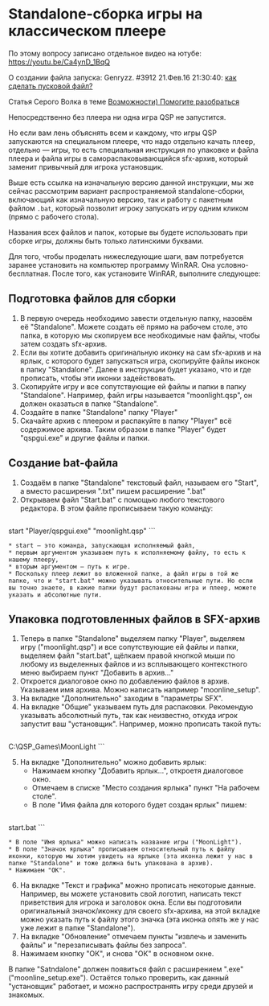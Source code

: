 # Standalone-сборка игры на классическом плеере

По этому вопросу записано отдельное видео на ютубе: <https://youtu.be/Ca4ynD_1BqQ>

О создании файла запуска: Genryzz. #3912 21.Фев.16 21:30:40: [как сделать пусковой файл?](https://qsp.org/index.php?option=com_agora&task=topic&id=40&p=157&prc=25&Itemid=57#p23065)

Статья Серого Волка в теме [Возможности) Помогите разобраться](https://qsp.su/index.php?option=com_agora&task=topic&id=88&Itemid=57)

Непосредственно без плеера ни одна игра QSP не запустится.

Но если вам лень объяснять всем и каждому, что игры QSP запускаются на специальном плеере, что надо отдельно качать плеер, отдельно — игры, то есть специальная инструкция по упаковке и файла плеера и файла игры в самораспаковывающийся sfx-архив, который заменит привычный для игрока установщик.

Выше есть ссылка на изначальную версию данной инструкции, мы же сейчас рассмотрим вариант распространяемой standalone-сборки, включающий как изначальную версию, так и работу с пакетным файлом `.bat`, который позволит игроку запускать игру одним кликом (прямо с рабочего стола).

Названия всех файлов и папок, которые вы будете использовать при сборке игры, должны быть только латинскими буквами.

Для того, чтобы проделать нижеследующие шаги, вам потребуется заранее установить на компьютер программу WinRAR. Она условно-бесплатная. После того, как установите WinRAR, выполните следующее:

## Подготовка файлов для сборки

1.  В первую очередь необходимо завести отдельную папку, назовём её "Standalone". Можете создать её прямо на рабочем столе, это папка, в которую мы скопируем все необходимые нам файлы, чтобы затем создать sfx-архив.
2.  Если вы хотите добавить оригинальную иконку на сам sfx-архив и на ярлык, с которого будет запускаться игра, скопируйте файлы иконок в папку "Standalone". Далее в инструкции будет указано, что и где прописать, чтобы эти иконки задействовать.
3.  Скопируйте игру и все сопутствующие ей файлы и папки в папку "Standalone". Например, файл игры называется "moonlight.qsp", он должен оказаться в папке "Standalone".
4.  Создайте в папке "Standalone" папку "Player"
5.  Скачайте архив с плеером и распакуйте в папку "Player" всё содержимое архива. Таким образом в папке "Player" будет "qspgui.exe" и другие файлы и папки.

## Создание bat-файла

1.  Создаём в папке "Standalone" текстовый файл, называем его "Start", а вместо расширения ".txt" пишем расширение ".bat"
2.  Открываем файл "Start.bat" с помощью любого текстового редактора. В этом файле прописываем такую команду:
    ``` plain
start "Player/qspgui.exe" "moonlight.qsp"
    ```

    * start — это команда, запускающая исполняемый файл,
    * первым аргументом указываем путь к исполняемому файлу, то есть к нашему плееру,
    * вторым аргументом — путь к игре.
    * Поскольку плеер лежит во вложенной папке, а файл игры в той же папке, что и "start.bat" можно указывать относительные пути. Но если вы точно знаете, в какие папки будут распакованы игра и плеер, можете указать и абсолютные пути.

## Упаковка подготовленных файлов в SFX-архив

1.  Теперь в папке "Standalone" выделяем папку "Player", выделяем игру ("moonlight.qsp") и все сопутствующие ей файлы и папки, выделяем файл "start.bat", щёлкаем правой кнопкой мыши по любому из выделенных файлов и из всплывающего контекстного меню выбираем пункт "Добавить в архив\..."
2.  Откроется диалоговое окно по добавлению файлов в архив. Указываем имя архива. Можно написать например "moonline_setup".
3.  На вкладке "Дополнительно" заходим в "параметры SFX".
4.  На вкладке "Общие" указываем путь для распаковки. Рекомендую указывать абсолютный путь, так как неизвестно, откуда игрок запустит ваш "установщик". Например, можно прописать такой путь:
    ``` plain
C:\QSP_Games\MoonLight
    ```

5.  На вкладке "Дополнительно" можно добавить ярлык:
    * Нажимаем кнопку "Добавить ярлык\...", откроетя диалоговое окно.
    * Отмечаем в списке "Место создания ярлыка" пункт "На рабочем столе".
    * В поле "Имя файла для которого будет создан ярлык" пишем:
    ``` plain
start.bat
        ```

    * В поле "Имя ярлыка" можно написать название игры ("MoonLight").
    * В поле "Значок ярлыка" прописываем относительный путь к файлу иконки, которую мы хотим увидеть на ярлыке (эта иконка лежит у нас в папке "Standalone" и тоже должна быть упакована в архив).
    * Нажимаем "ОК".
6.  На вкладке "Текст и графика" можно прописать некоторые данные. Например, вы можете установить свой логотип, написать текст приветствия для игрока и заголовок окна. Если вы подготовили оригинальный значок/иконку для своего sfx-архива, на этой вкладке можно указать путь к файлу этого значка (эта иконка опять же у нас уже лежит в папке "Standalone").
7.  На вкладке "Обновление" отмечаем пункты "извлечь и заменить файлы" и "перезаписывать файлы без запроса".
8.  Нажимаем кнопку "ОК", и снова "ОК" в основном окне.

В папке "Satndalone" должен появиться файл с расширением ".exe" ("moonline_setup.exe"). Остаётся только проверить, как данный "установщик" работает, и можно распространять игру среди друзей и знакомых.
